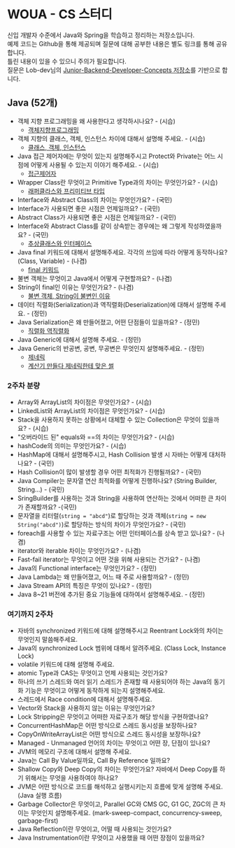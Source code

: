 # WOUA - CS 스터디

신입 개발자 수준에서 Java와 Spring을 학습하고 정리하는 저장소입니다.  
예제 코드는 Github을 통해 제공되며 질문에 대해 공부한 내용은 별도 링크를 통해 공유합니다.  
틀린 내용이 있을 수 있으니 주의가 필요합니다.  
질문은 Lob-dev님의 [Junior-Backend-Developer-Concepts 저장소](https://github.com/Lob-dev/Junior-Backend-Developer-Concepts/blob/main/50_Job%20interview.md)를 기반으로 합니다.

## Java (52개)
- 객체 지향 프로그래밍을 왜 사용한다고 생각하시나요? - (시습)
  - [객체지향프로그래밍](https://swaphome.tistory.com/7) 
- 객체 지향의 클래스, 객체, 인스턴스 차이에 대해서 설명해 주세요. - (시습)
  - [클래스, 객체, 인스턴스](https://swaphome.tistory.com/8)
- Java 접근 제어자에는 무엇이 있는지 설명해주시고 Protect와 Private는 어느 시점에 어떻게 사용될 수 있는지 이야기 해주세요. - (시습)
  - [접근제어자](https://swaphome.tistory.com/9)
- Wrapper Class란 무엇이고 Primitive Type과의 차이는 무엇인가요? - (시습)
  - [래퍼클라스와 프리미티브 타입](https://swaphome.tistory.com/10)
- Interface와 Abstract Class의 차이는 무엇인가요? - (국민)
- Interface가 사용되면 좋은 시점은 언제일까요? - (국민)
- Abstract Class가 사용되면 좋은 시점은 언제일까요? - (국민)
- Interface와 Abstract Class를 같이 상속받는 경우에는 왜 그렇게 작성하였을까요? - (국민)
  - [추상클래스와 인터페이스](https://velog.io/@mxcoogi/%EC%9D%B8%ED%84%B0%ED%8E%98%EC%9D%B4%EC%8A%A4%EC%99%80-%EC%B6%94%EC%83%81%ED%81%B4%EB%9E%98%EC%8A%A4)
- Java final 키워드에 대해서 설명해주세요. 각각의 쓰임에 따라 어떻게 동작하나요? (Class, Variable) - (나겸)
  - [final 키워드](https://nagul2.tistory.com/458)
- 불변 객체는 무엇이고 Java에서 어떻게 구현할까요? - (나겸)
- String이 final인 이유는 무엇인가요? - (나겸)
  - [불변 객체, String이 불변인 이유](https://nagul2.tistory.com/459)
- 데이터 직렬화(Serialization)과 역직렬화(Deserialization)에 대해서 설명해 주세요. - (정민)
- Java Serialization은 왜 만들어졌고, 어떤 단점들이 있을까요? - (정민)
  - [직렬화 역직렬화](https://luxurious-syzygy-94d.notion.site/1a9e21d1cc3d8088b25aea63a924c329?pvs=74)
- Java Generic에 대해서 설명해 주세요. - (정민)
- Java Generic의 반공변, 공변, 무공변은 무엇인지 설명해주세요. - (정민)
  - [제네릭](https://luxurious-syzygy-94d.notion.site/1aae21d1cc3d80429ce0caadd6e7bfd2)
  - [계산기 만들다 제네릭한테 맞은 썰](https://luxurious-syzygy-94d.notion.site/1a5e21d1cc3d8068a9befb26f2ec79bb)

### 2주차 분량
- Array와 ArrayList의 차이점은 무엇인가요? - (시습)
- LinkedList와 ArrayList의 차이점은 무엇인가요? - (시습)
- Stack을 사용하지 못하는 상황에서 대체할 수 있는 Collection은 무엇이 있을까요? - (시습)
- "오버라이드 된" equals와 ==의 차이는 무엇인가요? - (시습)
- hashCode의 의미는 무엇인가요? - (시습)
- HashMap에 대해서 설명해주시고, Hash Collision 발생 시 자바는 어떻게 대처하나요? - (국민)
- Hash Collision이 많이 발생할 경우 어떤 최적화가 진행될까요? - (국민)
- Java Compiler는 문자열 연산 최적화를 어떻게 진행하나요? (String Builder, String...) - (국민)
- SringBuilder를 사용하는 것과 String을 사용하여 연산하는 것에서 어떠한 큰 차이가 존재할까요? -(국민)
- 문자열을 리터럴(`string = "abcd"`)로 할당하는 것과 객체(`string = new String("abcd")`)로 할당하는 방식의 차이가 무엇인가요? - (국민)
- foreach를 사용할 수 있는 자료구조는 어떤 인터페이스를 상속 받고 있나요? - (나겸)
- iterator와 iterable 차이는 무엇인가요? - (나겸)
- Fast-fail iterator는 무엇이고 어떤 것을 위해 사용되는 건가요? - (나겸)
- Java의 Functional interface는 무엇인가요? - (정민)
- Java Lambda는 왜 만들어졌고, 어느 때 주로 사용할까요? - (정민)
- Java Stream API의 특징은 무엇이 있나요? - (정민)
- Java 8~21 버전에 추가된 중요 기능들에 대하여서 설명해주세요. - (정민)

### 여기까지 2주차
- 자바의 synchronized 키워드에 대해 설명해주시고 Reentrant Lock와의 차이는 무엇인지 말씀해주세요.
- Java의 synchronized Lock 범위에 대해서 알려주세요. (Class Lock, Instance Lock)
- volatile 키워드에 대해 설명해 주세요.
- atomic Type과 CAS는 무엇이고 언제 사용되는 것인가요?
- 하나의 쓰기 스레드와 여러 읽기 스레드가 존재할 때 사용되어야 하는 Java의 동기화 기능은 무엇이고 어떻게 동작하게 되는지 설명해주세요.
- 스레드에서 Race condition에 대해서 설명해주세요.
- Vector와 Stack을 사용하지 않는 이유는 무엇인가요?
- Lock Stripping은 무엇이고 어떠한 자료구조가 해당 방식을 구현하였나요?
- ConcurrentHashMap은 어떤 방식으로 스레드 동시성을 보장하나요?
- CopyOnWriteArrayList은 어떤 방식으로 스레드 동시성을 보장하나요?
- Managed - Unmanaged 언어의 차이는 무엇이고 어떤 장, 단점이 있나요?
- JVM의 메모리 구조에 대해서 설명해 주세요.
- Java는 Call By Value일까요, Call By Reference 일까요?
- Shallow Copy와 Deep Copy의 차이는 무엇인가요? 자바에서 Deep Copy를 하기 위해서는 무엇을 사용하여야 하나요?
- JVM은 어떤 방식으로 코드를 해석하고 실행시키는지 흐름에 맞게 설명해 주세요. (Java 실행 흐름)
- Garbage Collector은 무엇이고, Parallel GC와 CMS GC, G1 GC, ZGC의 큰 차이는 무엇인지 설명해주세요. (mark-sweep-compact, concurrency-sweep, garbage-first)
- Java Reflection이란 무엇이고, 어떨 때 사용되는 것인가요?
- Java Instrumentation이란 무엇이고 사용했을 때 어떤 장점이 있을까요?
